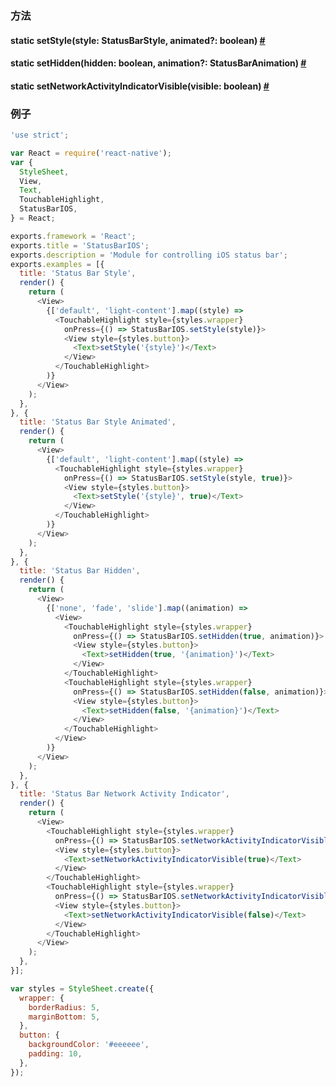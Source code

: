 ### 方法


<div class="props">
	<div class="prop"><h4 class="propTitle"><a class="anchor" name="setstyle"></a><span class="propType">static </span>setStyle<span class="propType">(style: StatusBarStyle, animated?: boolean)</span> <a class="hash-link" href="#setstyle">#</a></h4></div>
	<div class="prop"><h4 class="propTitle"><a class="anchor" name="sethidden"></a><span class="propType">static </span>setHidden<span class="propType">(hidden: boolean, animation?: StatusBarAnimation)</span> <a class="hash-link" href="#sethidden">#</a></h4></div>
	<div class="prop"><h4 class="propTitle"><a class="anchor" name="setnetworkactivityindicatorvisible"></a><span class="propType">static </span>setNetworkActivityIndicatorVisible<span class="propType">(visible: boolean)</span> <a class="hash-link" href="#setnetworkactivityindicatorvisible">#</a></h4></div>
</div>

### 例子

```javascript
'use strict';

var React = require('react-native');
var {
  StyleSheet,
  View,
  Text,
  TouchableHighlight,
  StatusBarIOS,
} = React;

exports.framework = 'React';
exports.title = 'StatusBarIOS';
exports.description = 'Module for controlling iOS status bar';
exports.examples = [{
  title: 'Status Bar Style',
  render() {
    return (
      <View>
        {['default', 'light-content'].map((style) =>
          <TouchableHighlight style={styles.wrapper}
            onPress={() => StatusBarIOS.setStyle(style)}>
            <View style={styles.button}>
              <Text>setStyle('{style}')</Text>
            </View>
          </TouchableHighlight>
        )}
      </View>
    );
  },
}, {
  title: 'Status Bar Style Animated',
  render() {
    return (
      <View>
        {['default', 'light-content'].map((style) =>
          <TouchableHighlight style={styles.wrapper}
            onPress={() => StatusBarIOS.setStyle(style, true)}>
            <View style={styles.button}>
              <Text>setStyle('{style}', true)</Text>
            </View>
          </TouchableHighlight>
        )}
      </View>
    );
  },
}, {
  title: 'Status Bar Hidden',
  render() {
    return (
      <View>
        {['none', 'fade', 'slide'].map((animation) =>
          <View>
            <TouchableHighlight style={styles.wrapper}
              onPress={() => StatusBarIOS.setHidden(true, animation)}>
              <View style={styles.button}>
                <Text>setHidden(true, '{animation}')</Text>
              </View>
            </TouchableHighlight>
            <TouchableHighlight style={styles.wrapper}
              onPress={() => StatusBarIOS.setHidden(false, animation)}>
              <View style={styles.button}>
                <Text>setHidden(false, '{animation}')</Text>
              </View>
            </TouchableHighlight>
          </View>
        )}
      </View>
    );
  },
}, {
  title: 'Status Bar Network Activity Indicator',
  render() {
    return (
      <View>
        <TouchableHighlight style={styles.wrapper}
          onPress={() => StatusBarIOS.setNetworkActivityIndicatorVisible(true)}>
          <View style={styles.button}>
            <Text>setNetworkActivityIndicatorVisible(true)</Text>
          </View>
        </TouchableHighlight>
        <TouchableHighlight style={styles.wrapper}
          onPress={() => StatusBarIOS.setNetworkActivityIndicatorVisible(false)}>
          <View style={styles.button}>
            <Text>setNetworkActivityIndicatorVisible(false)</Text>
          </View>
        </TouchableHighlight>
      </View>
    );
  },
}];

var styles = StyleSheet.create({
  wrapper: {
    borderRadius: 5,
    marginBottom: 5,
  },
  button: {
    backgroundColor: '#eeeeee',
    padding: 10,
  },
});
```